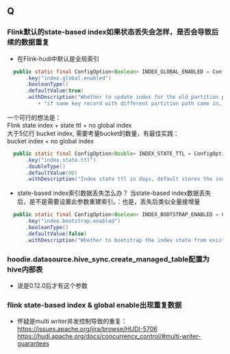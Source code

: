 ## Q

### Flink默认的state-based index如果状态丢失会怎样，是否会导致后续的数据重复
- 在Flink-hudi中默认是全局索引
```java
  public static final ConfigOption<Boolean> INDEX_GLOBAL_ENABLED = ConfigOptions
      .key("index.global.enabled")
      .booleanType()
      .defaultValue(true)
      .withDescription("Whether to update index for the old partition path\n"
          + "if same key record with different partition path came in, default true");
```
一个可行的想法是：  
Flink state index + state ttl + no global index   
大于5亿行 bucket index, 需要考量bucket的数量，有最佳实践：   
bucket index + no global index

```java
  public static final ConfigOption<Double> INDEX_STATE_TTL = ConfigOptions
      .key("index.state.ttl")
      .doubleType()
      .defaultValue(0D)
      .withDescription("Index state ttl in days, default stores the index permanently");
```

- state-based index索引数据丢失怎么办？
当state-based index数据丢失后，是不是需要设置此参数重建索引。：也是，丢失后类似全量接增量
```java
  public static final ConfigOption<Boolean> INDEX_BOOTSTRAP_ENABLED = ConfigOptions
      .key("index.bootstrap.enabled")
      .booleanType()
      .defaultValue(false)
      .withDescription("Whether to bootstrap the index state from existing hoodie table, default false");
```

### hoodie.datasource.hive_sync.create_managed_table配置为hive内部表
- 说是0.12.0后才有这个参数

### flink state-based index & global enable出现重复数据
- 怀疑是multi writer并发控制导致的重复：
https://issues.apache.org/jira/browse/HUDI-5706   
https://hudi.apache.org/docs/concurrency_control/#multi-writer-guarantees
  